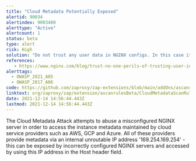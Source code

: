 ```yaml
---
title: "Cloud Metadata Potentially Exposed"
alertid: 90034
alertindex: 9003400
alerttype: "Active"
alertcount: 1
status: beta
type: alert
risk: High
solution: "Do not trust any user data in NGINX configs. In this case it is probably the use of the $host variable which is set from the 'Host' header and can be controlled by an attacker."
references:
   - https://www.nginx.com/blog/trust-no-one-perils-of-trusting-user-input/
alerttags: 
  - OWASP_2021_A05
  - OWASP_2017_A06
code: https://github.com/zaproxy/zap-extensions/blob/main/addOns/ascanrulesBeta/src/main/java/org/zaproxy/zap/extension/ascanrulesBeta/CloudMetadataScanRule.java
linktext: org/zaproxy/zap/extension/ascanrulesBeta/CloudMetadataScanRule.java
date: 2021-12-14 14:56:44.443Z
lastmod: 2021-12-14 14:56:44.443Z
---
```

The Cloud Metadata Attack attempts to abuse a misconfigured NGINX server in order to access the instance metadata maintained by cloud service providers such as AWS, GCP and Azure.
All of these providers provide metadata via an internal unroutable IP address '169.254.169.254' - this can be exposed by incorrectly configured NGINX servers and accessed by using this IP address in the Host header field.
